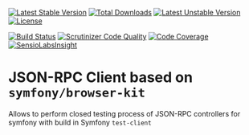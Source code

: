 [![Latest Stable Version](https://poser.pugx.org/bankiru/jsonrpc-browser-kit-client/v/stable)](https://packagist.org/packages/bankiru/jsonrpc-browser-kit-client) 
[![Total Downloads](https://poser.pugx.org/bankiru/jsonrpc-browser-kit-client/downloads)](https://packagist.org/packages/bankiru/jsonrpc-browser-kit-client) 
[![Latest Unstable Version](https://poser.pugx.org/bankiru/jsonrpc-browser-kit-client/v/unstable)](https://packagist.org/packages/bankiru/jsonrpc-browser-kit-client) 
[![License](https://poser.pugx.org/bankiru/jsonrpc-browser-kit-client/license)](https://packagist.org/packages/bankiru/jsonrpc-browser-kit-client)

[![Build Status](https://travis-ci.org/bankiru/browserkit-jsonrpc-client.svg)](https://travis-ci.org/bankiru/browserkit-jsonrpc-client?branch=master)
[![Scrutinizer Code Quality](https://scrutinizer-ci.com/g/bankiru/browserkit-jsonrpc-client/badges/quality-score.png)](https://scrutinizer-ci.com/g/bankiru/browserkit-jsonrpc-client/)
[![Code Coverage](https://scrutinizer-ci.com/g/bankiru/browserkit-jsonrpc-client/badges/coverage.png)](https://scrutinizer-ci.com/g/bankiru/browserkit-jsonrpc-client/)
[![SensioLabsInsight](https://insight.sensiolabs.com/projects/732e4c37-bd58-4d46-ae12-2bfacdcc9d65/mini.png)](https://insight.sensiolabs.com/projects/732e4c37-bd58-4d46-ae12-2bfacdcc9d65)

# JSON-RPC Client based on `symfony/browser-kit`

Allows to perform closed testing process of JSON-RPC controllers for symfony 
with build in Symfony `test-client` 
